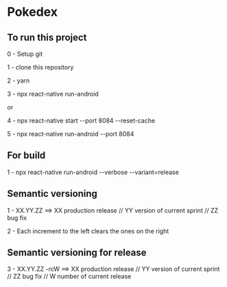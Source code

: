 # Pokedex

 

## To run this project 
 

0 - Setup git
 

1 - clone this repository
 

2 - yarn
 

3 - npx react-native run-android
 

or


4 - npx react-native start --port 8084 --reset-cache

5 - npx react-native run-android --port 8084

## For build

1 - npx react-native run-android --verbose --variant=release

## Semantic versioning

1 - XX.YY.ZZ ==> XX production release // YY version of current sprint // ZZ bug fix

2 - Each increment to the left clears the ones on the right

## Semantic versioning for release

3 - XX.YY.ZZ -rcW ==> XX production release // YY version of current sprint // ZZ bug fix // W number of current release